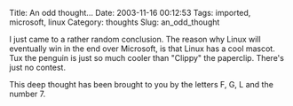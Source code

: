 Title: An odd thought...
Date: 2003-11-16 00:12:53
Tags: imported, microsoft, linux
Category: thoughts
Slug: an_odd_thought

I just came to a rather random conclusion.  The reason why Linux will eventually win in the end over Microsoft, is that Linux has a cool mascot.  Tux the penguin is just so much cooler than "Clippy" the paperclip.  There's just no contest.

This deep thought has been brought to you by the letters F, G, L and the number 7.
